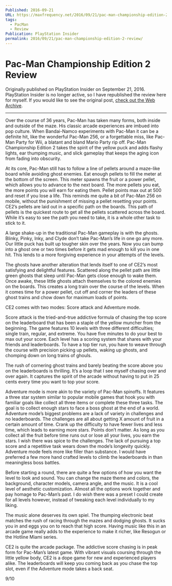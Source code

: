 ```yaml
---
Published: 2016-09-21
URL: https://maxfrequency.net/2016/09/21/pac-man-championship-edition-2-review/
tags:
  - PacMan
  - Review
Publication: PlayStation Insider
permalink: 2016/09/21/pac-man-championship-edition-2-review/
---
```

# Pac-Man Championship Edition 2 Review

Originally published on PlayStation Insider on September 21, 2016. PlayStation Insider is no longer active, so I have republished the review here for myself. If you would like to see the original post, [check out the Web Archive](http://web.archive.org/web/20161119062015/http://playstationinsider.com/2016/09/pac-man-championship-edition-2-review-ps4/).

---

Over the course of 36 years, Pac-Man has taken many forms, both inside and outside of the maze. His classic arcade experiences are imbued into pop culture. When Bandai-Namco experiments with Pac-Man it can be a definite hit, like the wonderful Pac-Man 256, or a forgettable miss, like Pac-Man Party for Wii, a blatant and bland Mario Party rip off. Pac-Man Championship Edition 2 takes the spirit of the yellow puck and adds flashy lights, ear thumping music, and slick gameplay that keeps the aging icon from fading into obscurity.

At its core, Pac-Man still has to follow a line of pellets around a maze-like board while avoiding ghost enemies. Eat enough pellets to fill the meter at the bottom of the screen. This meter spawns the fruit or a power pellet, which allows you to advance to the next board. The more pellets you eat, the more points you will earn for eating them. Pellet points max out at 500 and reset if you lose a life. This reminds me quite a bit of Pac-Man 256 on mobile, without the punishment of missing a pellet resetting your points. CE2’s pellets are laid out in a specific path on the boards. This path of pellets is the quickest route to get all the pellets scattered across the board. While it’s easy to see the path you need to take, it is a whole other task to stick to it.

A large shake-up in the traditional Pac-Man gameplay is with the ghosts. Blinky, Pinky, Inky, and Clyde don’t take Pac-Man’s life in one go any more. Our little puck has built up tougher skin over the years. Now you can bump into a ghost one or two times before it gets mad enough to kill you in one hit. This lends to a more forgiving experience in your attempts of the levels.

The ghosts have another alteration that lends itself to one of CE2’s most satisfying and delightful features. Scattered along the pellet path are little green ghosts that sleep until Pac-Man gets close enough to wake them. Once awake, these little ghosts attach themselves to the colored enemies on the boards. This creates a long train over the course of the levels. When it comes time for a power pellet, cut off and corner the leaders of these ghost trains and chow down for maximum loads of points. 

CE2 comes with two modes: Score attack and Adventure mode. 

Score attack is the tried-and-true addictive formula of chasing the top score on the leaderboard that has been a staple of the yellow muncher from the beginning. The game features 10 levels with three different difficulties; single train, regular, and extreme. You have five minutes to do your best to max out your score. Each level has a scoring system that shares with your friends and leaderboards. To have a top tier run, you have to weave through the course with precision picking up pellets, waking up ghosts, and chomping down on long trains of ghouls. 

The rush of cornering ghost trains and barely beating the score above you on the leaderboards is thrilling. It’s a loop that I see myself chasing over and over again. It captures the spirit of the arcade without having to put in 25 cents every time you want to top your score.

Adventure mode is more akin to the variety of Pac-Man spinoffs. It features a three star system similar to popular mobile games that hook you with familiar goals like collect all three items or complete these three tasks. The goal is to collect enough stars to face a boss ghost at the end of a world. Adventure mode’s biggest problems are a lack of variety in challenges and no leaderboards. The challenges are all about getting X amount of fruit in a certain amount of time. Crank up the difficulty to have fewer lives and less time, which leads to earning more stars. Points don’t matter. As long as you collect all the fruit before time runs out or lose all your lives, you earn the stars. I wish there was spice to the challenges. The lack of pursuing a top score and a repetitive task wears down the mode’s longevity quickly. Adventure mode feels more like filler than substance. I would have preferred a few more hand crafted levels to climb the leaderboards in than meaningless boss battles.

Before starting a round, there are quite a few options of how you want the level to look and sound. You can change the maze theme and colors, the background, character models, camera angle, and the music. It is a cool level of aesthetic customization. Almost all the options work together and pay homage to Pac-Man’s past. I do wish there was a preset I could create for all levels however, instead of tweaking each level individually to my liking.

The music alone deserves its own spiel. The thumping electronic beat matches the rush of racing through the mazes and dodging ghosts. It sucks you in and eggs you on to reach that high score. Having music like this in an arcade game really adds to the experience to make it richer, like Resogun or the Hotline Miami series.

CE2 is quite the arcade package. The addictive score chasing is in peak form for Pac-Man’s latest game. With vibrant visuals coursing through the little yellow body, CE2 is a dope game for new and experienced players alike. The leaderboards will keep you coming back as you chase the top slot, even if the Adventure mode takes a back seat.

9/10